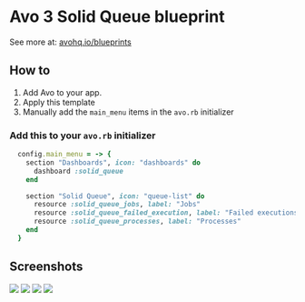 # Avo 3 Solid Queue blueprint

See more at: [avohq.io/blueprints](https://avohq.io/blueprints)

## How to

1. Add Avo to your app.
2. Apply this template
3. Manually add the `main_menu` items in the `avo.rb` initializer

### Add this to your `avo.rb` initializer

```ruby
  config.main_menu = -> {
    section "Dashboards", icon: "dashboards" do
      dashboard :solid_queue
    end

    section "Solid Queue", icon: "queue-list" do
      resource :solid_queue_jobs, label: "Jobs"
      resource :solid_queue_failed_execution, label: "Failed executions"
      resource :solid_queue_processes, label: "Processes"
    end
  }
```

## Screenshots

![](./screenshots/dashboard.png)
![](./screenshots/failed_executions.png)
![](./screenshots/jobs.png)
![](./screenshots/processes.png)
